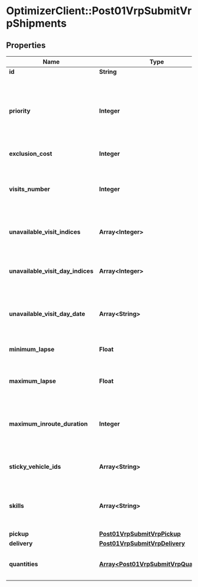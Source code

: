 # OptimizerClient::Post01VrpSubmitVrpShipments

## Properties
Name | Type | Description | Notes
------------ | ------------- | ------------- | -------------
**id** | **String** |  | 
**priority** | **Integer** | Priority assigned to the service in case of conflict to assign every jobs (from 0 to 8, default is 4) | [optional] 
**exclusion_cost** | **Integer** | Exclusion cost | [optional] 
**visits_number** | **Integer** | Total number of visits over the complete schedule (including the unavailable visit indices) | [optional] [default to 1]
**unavailable_visit_indices** | **Array&lt;Integer&gt;** | [planning] unavailable indices of visit | [optional] 
**unavailable_visit_day_indices** | **Array&lt;Integer&gt;** | [planning] Express the exceptionnals days indices of unavailabilty | [optional] 
**unavailable_visit_day_date** | **Array&lt;String&gt;** | [planning] Express the exceptionnals days of unavailability | [optional] 
**minimum_lapse** | **Float** | Minimum day lapse between two visits | [optional] 
**maximum_lapse** | **Float** | Maximum day lapse between two visits | [optional] 
**maximum_inroute_duration** | **Integer** | Maximum in route duration of this particular shipment (Must be feasible !) | [optional] 
**sticky_vehicle_ids** | **Array&lt;String&gt;** | Defined to which vehicle the shipment is assigned | [optional] 
**skills** | **Array&lt;String&gt;** | Particular abilities required by a vehicle to perform this shipment | [optional] 
**pickup** | [**Post01VrpSubmitVrpPickup**](Post01VrpSubmitVrpPickup.md) |  | 
**delivery** | [**Post01VrpSubmitVrpDelivery**](Post01VrpSubmitVrpDelivery.md) |  | 
**quantities** | [**Array&lt;Post01VrpSubmitVrpQuantities&gt;**](Post01VrpSubmitVrpQuantities.md) | Define the entities which are taken and dropped | [optional] 


